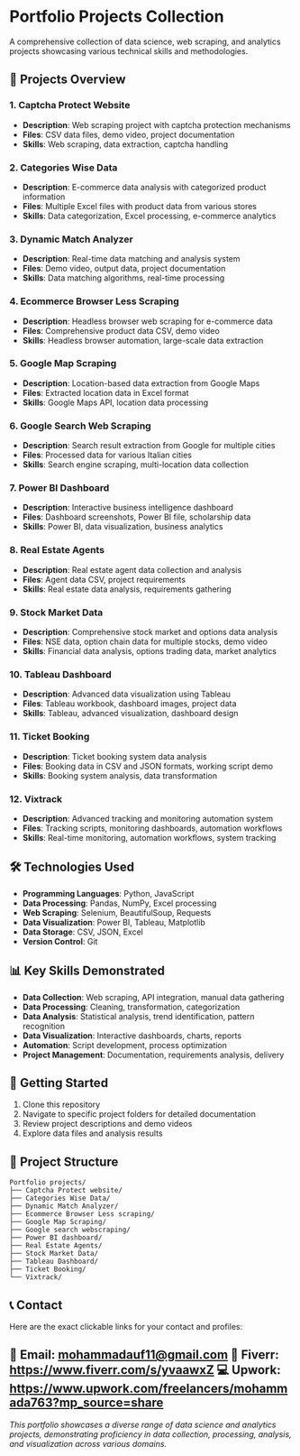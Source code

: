 # Portfolio Projects Collection

A comprehensive collection of data science, web scraping, and analytics projects showcasing various technical skills and methodologies.

## 📁 Projects Overview

### 1. **Captcha Protect Website**
- **Description**: Web scraping project with captcha protection mechanisms
- **Files**: CSV data files, demo video, project documentation
- **Skills**: Web scraping, data extraction, captcha handling

### 2. **Categories Wise Data**
- **Description**: E-commerce data analysis with categorized product information
- **Files**: Multiple Excel files with product data from various stores
- **Skills**: Data categorization, Excel processing, e-commerce analytics

### 3. **Dynamic Match Analyzer**
- **Description**: Real-time data matching and analysis system
- **Files**: Demo video, output data, project documentation
- **Skills**: Data matching algorithms, real-time processing

### 4. **Ecommerce Browser Less Scraping**
- **Description**: Headless browser web scraping for e-commerce data
- **Files**: Comprehensive product data CSV, demo video
- **Skills**: Headless browser automation, large-scale data extraction

### 5. **Google Map Scraping**
- **Description**: Location-based data extraction from Google Maps
- **Files**: Extracted location data in Excel format
- **Skills**: Google Maps API, location data processing

### 6. **Google Search Web Scraping**
- **Description**: Search result extraction from Google for multiple cities
- **Files**: Processed data for various Italian cities
- **Skills**: Search engine scraping, multi-location data collection

### 7. **Power BI Dashboard**
- **Description**: Interactive business intelligence dashboard
- **Files**: Dashboard screenshots, Power BI file, scholarship data
- **Skills**: Power BI, data visualization, business analytics

### 8. **Real Estate Agents**
- **Description**: Real estate agent data collection and analysis
- **Files**: Agent data CSV, project requirements
- **Skills**: Real estate data analysis, requirements gathering

### 9. **Stock Market Data**
- **Description**: Comprehensive stock market and options data analysis
- **Files**: NSE data, option chain data for multiple stocks, demo video
- **Skills**: Financial data analysis, options trading data, market analytics

### 10. **Tableau Dashboard**
- **Description**: Advanced data visualization using Tableau
- **Files**: Tableau workbook, dashboard images, project data
- **Skills**: Tableau, advanced visualization, dashboard design

### 11. **Ticket Booking**
- **Description**: Ticket booking system data analysis
- **Files**: Booking data in CSV and JSON formats, working script demo
- **Skills**: Booking system analysis, data transformation

### 12. **Vixtrack**
- **Description**: Advanced tracking and monitoring automation system
- **Files**: Tracking scripts, monitoring dashboards, automation workflows
- **Skills**: Real-time monitoring, automation workflows, system tracking

## 🛠️ Technologies Used

- **Programming Languages**: Python, JavaScript
- **Data Processing**: Pandas, NumPy, Excel processing
- **Web Scraping**: Selenium, BeautifulSoup, Requests
- **Data Visualization**: Power BI, Tableau, Matplotlib
- **Data Storage**: CSV, JSON, Excel
- **Version Control**: Git

## 📊 Key Skills Demonstrated

- **Data Collection**: Web scraping, API integration, manual data gathering
- **Data Processing**: Cleaning, transformation, categorization
- **Data Analysis**: Statistical analysis, trend identification, pattern recognition
- **Data Visualization**: Interactive dashboards, charts, reports
- **Automation**: Script development, process optimization
- **Project Management**: Documentation, requirements analysis, delivery

## 🚀 Getting Started

1. Clone this repository
2. Navigate to specific project folders for detailed documentation
3. Review project descriptions and demo videos
4. Explore data files and analysis results

## 📝 Project Structure

```
Portfolio projects/
├── Captcha Protect website/
├── Categories Wise Data/
├── Dynamic Match Analyzer/
├── Ecommerce Browser Less scraping/
├── Google Map Scraping/
├── Google search webscraping/
├── Power BI dashboard/
├── Real Estate Agents/
├── Stock Market Data/
├── Tableau Dashboard/
├── Ticket Booking/
└── Vixtrack/
```

## 📞 Contact

Here are the exact clickable links for your contact and profiles:

📧 Email: mohammadauf11@gmail.com
💼 Fiverr: https://www.fiverr.com/s/yvaawxZ
💻 Upwork: https://www.upwork.com/freelancers/mohammada763?mp_source=share
---

*This portfolio showcases a diverse range of data science and analytics projects, demonstrating proficiency in data collection, processing, analysis, and visualization across various domains.* 